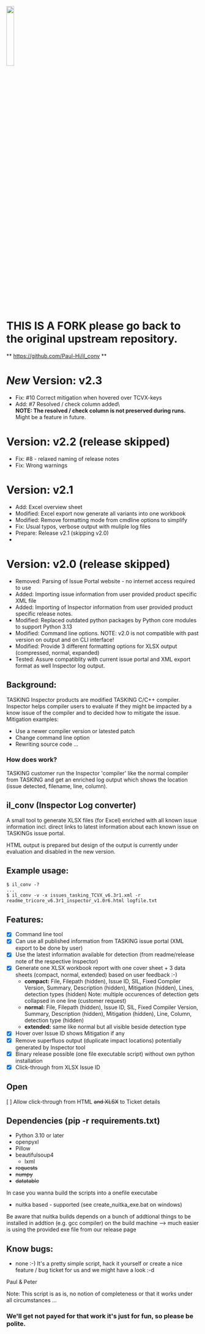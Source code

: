 <p>
  <img src="res/logo.png" width="20%">
</p>

# THIS IS A FORK please go back to the original upstream repository.
  ** https://github.com/Paul-Hi/il_conv **


# *New* Version: v2.3
- Fix:      #10 Correct mitigation when hovered over TCVX-keys
- Add:      #7 Resolved / check column added\  
**NOTE: The resolved / check column is not preserved during runs.**\
Might be a feature in future.

# Version: v2.2 (release skipped)
- Fix:      #8 - relaxed naming of release notes
- Fix:      Wrong warnings

# Version: v2.1 
- Add:      Excel overview sheet
- Modified: Excel export now generate all variants into one workbook
- Modified: Remove formatting mode from cmdline options to simplify
- Fix:      Usual typos, verbose output with muliple log files
- Prepare:  Release v2.1 (skipping v2.0)
- 
# Version: v2.0 (release skipped)
- Removed: Parsing of Issue Portal website - no internet access required to use
- Added:   Importing issue information from user provided product specific XML file
- Added:   Importing of Inspector information from user provided product specific release notes.
- Modified: Replaced outdated python packages by Python core modules to support Python 3.13
- Modified: Command line options. NOTE: v2.0 is not compatible with past version on output and on CLI interface!
- Modified: Provide 3 different formatting options for XLSX output (compressed, normal, expanded)
- Tested:   Assure compatiblity with current issue portal and XML export format as well Inspector log output.


## Background:
TASKING Inspector products are modified TASKING C/C++ compiler. Inspector helps compiler users to evaluate if they might be impacted by a know issue of the compiler and to decided how to mitigate the issue.
Mitigation examples:
- Use a newer compiler version or latested patch
- Change command line option
- Rewriting source code
...

### How does work?
TASKING customer run the Inspector 'compiler' like the normal compiler from TASKING and get an enriched log output which shows the location (issue detected, filename, line, column).

## **il_conv** (**I**nspector **L**og **conv**erter)
A small tool to generate XLSX files (for Excel) enriched with all known issue information incl. direct links to latest information about each known issue on TASKINGs issue portal.

HTML output is prepared but design of the output is currently under evaluation and disabled in the new version.

## Example usage:
```
$ il_conv -?
...
$ il_conv -v -x issues_tasking_TCVX_v6.3r1.xml -r readme_tricore_v6.3r1_inspector_v1.0r6.html logfile.txt
```
## Features:
- [x] Command line tool
- [x] Can use all published information from TASKING issue portal (XML export to be done by user)
- [x] Use the latest information available for detection (from readme/release note of the respective Inspector)
- [x] Generate one XLSX workbook report with one cover sheet + 3 data sheets (compact, normal, extended) based on user feedback :-)
  - **compact:** File, Filepath (hidden), Issue ID, SIL, Fixed Compiler Version, Summary, Description (hidden), Mitigation (hidden), Lines, detection types (hidden)
  Note: multiple occurences of detection gets collapsed in one line (customer request)  
  - **normal:** File, Filepath (hidden), Issue ID, SIL, Fixed Compiler Version, Summary, Description (hidden), Mitigation (hidden), Line, Column, detection type (hidden) 
  - **extended:** same like normal but all visible beside detection type
- [x] Hover over Issue ID shows Mitigation if any
- [x] Remove superfluos output (duplicate impact locations) potentially generated by Inspector tool
- [x] Binary release possible (one file executable script) without own python installation
- [x] Click-through from XLSX Issue ID  

## Open
[ ] Allow click-through from HTML ~~and XLSX~~ to Ticket details

## Dependencies (pip -r requirements.txt)
- Python 3.10 or later
- openpyxl
- Pillow
- beautifulsoup4
  - lxml 
- ~~requests~~
- ~~numpy~~
- ~~datatable~~

In case you wanna build the scripts into a onefile executabe
- nuitka based - supported (see create_nuitka_exe.bat on windows)

Be aware that nuitka builds depends on a bunch of addtional things to be installed in addtion (e.g. gcc compiler) on the build machine
--> much easier is using the provided exe file from our release page

## Know bugs: 
- none :-)
  It's a pretty simple script, hack it yourself or create a nice feature / bug ticket for us and we might have a look :-d

Paul & Peter

  
Note: 
This script is as is, no notion of completeness or that it works under all circumstances ...
### We'll get not payed for that work it's just for fun, so please be polite.
  


